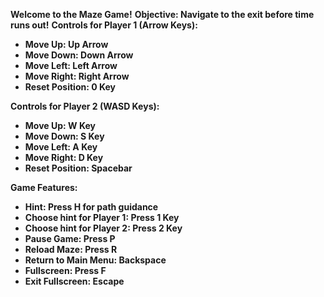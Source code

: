
**Welcome to the Maze Game!**
**Objective: Navigate to the exit before time runs out!**
**Controls for Player 1 (Arrow Keys):**
- **Move Up: Up Arrow**
- **Move Down: Down Arrow**
- **Move Left: Left Arrow**
- **Move Right: Right Arrow**
- **Reset Position: 0 Key**

**Controls for Player 2 (WASD Keys):**
- **Move Up: W Key**
- **Move Down: S Key**
- **Move Left: A Key**
- **Move Right: D Key**
- **Reset Position: Spacebar**

**Game Features:**
- **Hint: Press H for path guidance**
- **Choose hint for Player 1: Press 1 Key**
- **Choose hint for Player 2: Press 2 Key**
- **Pause Game: Press P**
- **Reload Maze: Press R**
- **Return to Main Menu: Backspace**
- **Fullscreen: Press F**
- **Exit Fullscreen: Escape**

